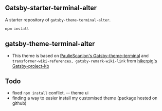 ## Gatsby-starter-terminal-alter

A starter repository of `gatsby-theme-terminal-alter`.

```txt
npm install
```

## gatsby-theme-terminal-alter

- This theme is based on [PaulieScanlon's Gatsby-theme-terminal](https://github.com/PaulieScanlon/gatsby-theme-terminal)
  and `transformer-wiki-references, gatsby-remark-wiki-link` from
  [hikerpig's Gatsby-project-kb](https://github.com/hikerpig/gatsby-project-kb)

## Todo

- fixed `npm install` conflict. -- theme ui
- finding a way to easier install my customised theme (package hosted on github)
